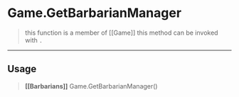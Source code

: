 # Game.GetBarbarianManager
> this function is a member of [[Game]]
> this method can be invoked with `.`
-----
## Usage
> **[[Barbarians]]** Game.GetBarbarianManager()
